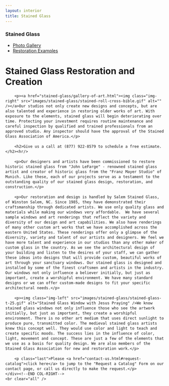 ```yaml
---
layout: interior
title: Stained Glass
---
```

<div id="canvas">
	<div id="col-left">
		<div id="left-nav">
	    	<h3>Stained Glass</h3>
	        <ul>
	        	<li><a href="stained-glass/gallery-of-art.html">Photo Gallery</a></li>
	            <li><a href="stained-glass/restoration-examples.html">Restoration Examples</a></li>
	        </ul>
	    </div><!--END LEFT-NAV-->
	</div><!--END COL-LEFT-->
	<div id="col-right">
		<h1>Stained Glass Restoration and Creation</h1>
	    
	    <p><a href="stained-glass/gallery-of-art.html"><img class="img-right" src="images/stained-glass/stained-roll-cross-bible.gif" alt="" /></a>Our studios not only create new designs and concepts, but are also talented and experience in restoring older works of art. With exposure to the elements, stained glass will begin deteriorating over time. Protecting your investment requires routine maintenance and careful inspection by qualified and trained professionals from an approved studio. Any inspector should have the approval of the Stained Glass Association of America.</p>

	    <h2>Give us a call at (877) 922-8579 to schedule a free estimate.</h2><hr/>

	    <p>Our designers and artists have been commissioned to restore historic stained glass from "John LeFarge" - renowned stained glass artist and creator of historic glass from the "Franz Mayer Studio" of Munich. Like these, each of our projects serve as a testament to the outstanding quality of our stained glass design, restoration, and construction.</p>

	    <p>Our restoration and design is handled by Salem Stained Glass, of Winston Salem, NC. Since 1985, they have demonstrated their craftsmanship through dedicated artists. We use only quality glass and materials while making our windows very affordable.  We have several sample windows and art renderings that reflect the variety and diversity of our design and art capabilities. We also have renderings of many other custom art works that we have accomplished across the eastern United States. These renderings offer only a glimpse of the diversity, variety and talent of our artists and designers. We feel we have more talent and experience in our studios than any other maker of custom glass in the country. As we see the architectural design of your building and listen to the desires of your staff, we can gather these ideas into designs that will provide custom, beautiful works of art through your sanctuary windows. Our stained glass is designed and installed by some of the finest craftsmen and artists in the industry. Our windows not only influence a believer initially, but just as important, create a worshipful environment. We have many standard designs or we can offer custom-made designs to fit your specific architectural needs.</p>
	    
	    <p><img class="img-left" src="images/stained-glass/stained-glass-t-25.gif" alt="Stained Glass Window with Jesus Praying" />We know stained glass windows not only influence those who see the artwork initially, but just as important, they create a worshipful environment. There is no other art medium that uses direct sunlight to produce pure, transmitted color. The medieval stained glass artists knew this concept well. They would use color and light to teach and create specific moods. The success lies in the influence of color, light, movement and concept. These are just a few of the elements that we use as a basis for quality design. We are also members of the Stained Glass Association for new and restoration work.</p>
	    
	    <p class="last">Please <a href="contact-us.html#request-catalog">click here</a> to jump to the "Request a Catalog" Form on our contact page, or call us directly to make the request.</p>
	</div><!--END COL-RIGHT-->
	<br clear="all" />
</div><!--END CONTENT-->